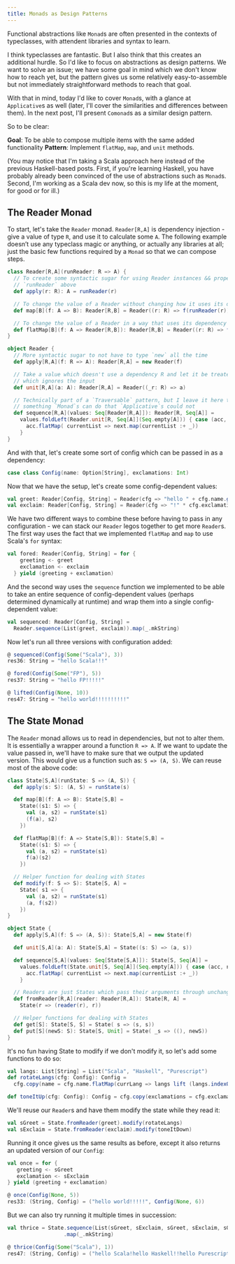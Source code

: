 ```yaml
---
title: Monads as Design Patterns
---
```


Functional abstractions like `Monad`s are often presented in the contexts of typeclasses, with attendent libraries and syntax to learn.

I think typeclasses are fantastic.  But I also think that this creates an additional hurdle.  So I'd like to focus on abstractions as design patterns.  We want to solve an issue; we have some goal in mind which we don't know how to reach yet, but the pattern gives us some relatively easy-to-assemble but not immediately straightforward methods to reach that goal.

With that in mind, today I'd like to cover `Monad`s, with a glance at `Applicative`s as well (later, I'll cover the similarities and differences between them).  In the next post, I'll present `Comonad`s as a similar design pattern.

So to be clear:

**Goal**: To be able to compose multiple items with the same added functionality
**Pattern**: Implement `flatMap`, `map`, and `unit` methods.

(You may notice that I'm taking a Scala approach here instead of the previous Haskell-based posts.  First, if you're learning Haskell, you have probably already been convinced of the use of abstractions such as `Monad`s.  Second, I'm working as a Scala dev now, so this is my life at the moment, for good or for ill.)

## The Reader Monad

To start, let's take the `Reader` monad.  `Reader[R,A]` is dependency injection - give a value of type `R`, and use it to calculate some `A`.  The following example doesn’t use any typeclass magic or anything, or actually any libraries at all; just the basic few functions required by a `Monad` so that we can compose steps.

```scala
class Reader[R,A](runReader: R => A) {
  // To create some syntactic sugar for using Reader instances && properly encapsulate
  // `runReader` above
  def apply(r: R): A = runReader(r)

  // To change the value of a Reader without changing how it uses its dependency R
  def map[B](f: A => B): Reader[R,B] = Reader((r: R) => f(runReader(r)))

  // To change the value of a Reader in a way that uses its dependency R
  def flatMap[B](f: A => Reader[R,B]): Reader[R,B] = Reader((r: R) => f(runReader(r))(r))
}

object Reader {
  // More syntactic sugar to not have to type `new` all the time
  def apply[R,A](f: R => A): Reader[R,A] = new Reader(f)

  // Take a value which doesn't use a dependency R and let it be treated as a Reader
  // which ignores the input
  def unit[R,A](a: A): Reader[R,A] = Reader((_r: R) => a)

  // Technically part of a `Traversable` pattern, but I leave it here to illustrate
  // something `Monad`s can do that `Applicative`s could not
  def sequence[R,A](values: Seq[Reader[R,A]]): Reader[R, Seq[A]] =
    values.foldLeft(Reader.unit[R, Seq[A]](Seq.empty[A])) { case (acc, next) =>
      acc.flatMap( currentList => next.map(currentList :+ _))
    }
}
```

And with that, let's create some sort of config which can be passed in as a dependency:

```scala
case class Config(name: Option[String], exclamations: Int)
```

Now that we have the setup, let's create some config-dependent values:

```scala
val greet: Reader[Config, String] = Reader(cfg => "hello " + cfg.name.getOrElse("world"))
val exclaim: Reader[Config, String] = Reader(cfg => "!" * cfg.exclamations)
```

We have two different ways to combine these before having to pass in any configuration - we can stack our `Reader` legos together to get more `Reader`s.  The first way uses the fact that we implemented `flatMap` and `map` to use Scala's `for` syntax:

```scala
val fored: Reader[Config, String] = for {
    greeting <- greet
    exclamation <- exclaim
  } yield (greeting + exclamation)
```

And the second way uses the `sequence` function we implemented to be able to take an entire sequence of config-dependent values (perhaps determined dynamically at runtime) and wrap them into a single config-dependent value:

```scala
val sequenced: Reader[Config, String] =
  Reader.sequence(List(greet, exclaim)).map(_.mkString)
```

Now let's run all three versions with configuration added:

```scala
@ sequenced(Config(Some("Scala"), 3))
res36: String = "hello Scala!!!"

@ fored(Config(Some("FP"), 5))
res37: String = "hello FP!!!!!"

@ lifted(Config(None, 10))
res47: String = "hello world!!!!!!!!!!"
```

## The State Monad

The `Reader` monad allows us to read in dependencies, but not to alter them.  It is essentially a wrapper around a function `R => A`.  If we want to update the value passed in, we'll have to make sure that we output the updated version.  This would give us a function such as: `S => (A, S)`.  We can reuse most of the above code:

```scala
class State[S,A](runState: S => (A, S)) {
  def apply(s: S): (A, S) = runState(s)

  def map[B](f: A => B): State[S,B] =
    State((s1: S) => {
      val (a, s2) = runState(s1)
      (f(a), s2)
    })

  def flatMap[B](f: A => State[S,B]): State[S,B] =
    State((s1: S) => {
      val (a, s2) = runState(s1)
      f(a)(s2)
    })

  // Helper function for dealing with States
  def modify(f: S => S): State[S, A] =
    State( s1 => {
      val (a, s2) = runState(s1)
      (a, f(s2))
    })
}

object State {
  def apply[S,A](f: S => (A, S)): State[S,A] = new State(f)

  def unit[S,A](a: A): State[S,A] = State((s: S) => (a, s))

  def sequence[S,A](values: Seq[State[S,A]]): State[S, Seq[A]] =
    values.foldLeft(State.unit[S, Seq[A]](Seq.empty[A])) { case (acc, next) =>
      acc.flatMap( currentList => next.map(currentList :+ _))
    }

  // Readers are just States which pass their arguments through unchanged
  def fromReader[R,A](reader: Reader[R,A]): State[R, A] =
    State(r => (reader(r), r))

  // Helper functions for dealing with States
  def get[S]: State[S, S] = State( s => (s, s))
  def put[S](newS: S): State[S, Unit] = State( _s => ((), newS))
}
```

It's no fun having State to modify if we don't modify it, so let's add some functions to do so:

```scala
val langs: List[String] = List("Scala", "Haskell", "Purescript")
def rotateLangs(cfg: Config): Config =
  cfg.copy(name = cfg.name.flatMap(currLang => langs lift (langs.indexOf(currLang) + 1) % langs.length))

def toneItUp(cfg: Config): Config = cfg.copy(exclamations = cfg.exclamations + 1)
```

We'll reuse our `Reader`s and have them modify the state while they read it:

```scala
val sGreet = State.fromReader(greet).modify(rotateLangs)
val sExclaim = State.fromReader(exclaim).modify(toneItDown)
```

Running it once gives us the same results as before, except it also returns an updated version of our `Config`:

```scala
val once = for {
   greeting <- sGreet
   exclamation <- sExclaim
} yield (greeting + exclamation)

@ once(Config(None, 5))
res33: (String, Config) = ("hello world!!!!!", Config(None, 6))
```

But we can also try running it multiple times in succession:

```scala
val thrice = State.sequence(List(sGreet, sExclaim, sGreet, sExclaim, sGreet, sExclaim))
                  .map(_.mkString)

@ thrice(Config(Some("Scala"), 1))
res47: (String, Config) = ("hello Scala!hello Haskell!!hello Purescript!!!", Config(Some("Scala"), 4))
```
